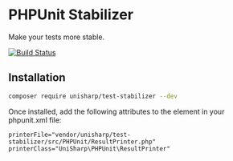 # PHPUnit Stabilizer

Make your tests more stable.

[![Build Status](https://travis-ci.org/UniSharp/test-stabilizer.svg?branch=master)](https://travis-ci.org/UniSharp/test-stabilizer)

## Installation

```bash
composer require unisharp/test-stabilizer --dev
```

Once installed, add the following attributes to the <phpunit> element in your phpunit.xml file:

```
printerFile="vendor/unisharp/test-stabilizer/src/PHPUnit/ResultPrinter.php"
printerClass="UniSharp\PHPUnit\ResultPrinter"
```
